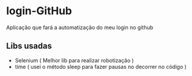 # login-GitHub
Aplicação que fará a automatização do meu login no github
## Libs usadas
- Selenium ( Melhor lib para realizar robotização )
- time ( usei o método sleep para fazer pausas no decorrer no código )
